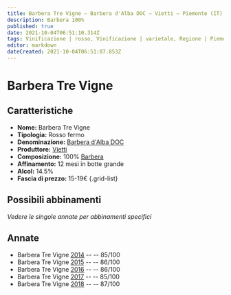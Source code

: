 ```yaml
---
title: Barbera Tre Vigne – Barbera d'Alba DOC – Vietti – Piemonte (IT) – 15-19€ – 3★
description: Barbera 100%
published: true
date: 2021-10-04T06:51:10.314Z
tags: Vinificazione | rosso, Vinificazione | varietale, Regione | Piemonte (IT), Valutazioni | 3 stelle, Prezzi | 15-19€, Vitigni | Barbera
editor: markdown
dateCreated: 2021-10-04T06:51:07.853Z
---
```


 # Barbera Tre Vigne

## Caratteristiche
- **Nome:** Barbera Tre Vigne
- **Tipologia:** Rosso fermo
- **Denominazione:** [Barbera d'Alba DOC](/denominazioni/Italia/Piemonte/DOC/Barbera-d-Alba) 
- **Produttore:** [Vietti](/produttori/Italia/Piemonte/Vietti)
- **Composizione:** 100% [Barbera](/vitigni/Italia/barbera)
- **Affinamento:** 12 mesi in botte grande
- **Alcol:** 14.5%
- **Fascia di prezzo:** 15-19€
{.grid-list}



## Possibili abbinamenti
*Vedere le singole annate per abbinamenti specifici*


## Annate
- Barbera Tre Vigne [2014](vini/Italia/Piemonte/Vietti/Barbera-Tre-Vigne/2014) -- <span class="star-3"></span> -- 85/100
- Barbera Tre Vigne [2015](vini/Italia/Piemonte/Vietti/Barbera-Tre-Vigne/2015) -- <span class="star-3"></span> -- 86/100
- Barbera Tre Vigne [2016](vini/Italia/Piemonte/Vietti/Barbera-Tre-Vigne/2016) -- <span class="star-3"></span> -- 86/100
- Barbera Tre Vigne [2017](vini/Italia/Piemonte/Vietti/Barbera-Tre-Vigne/2017) -- <span class="star-3"></span> -- 85/100
- Barbera Tre Vigne [2018](vini/Italia/Piemonte/Vietti/Barbera-Tre-Vigne/2018) -- <span class="star-3"></span> -- 87/100
